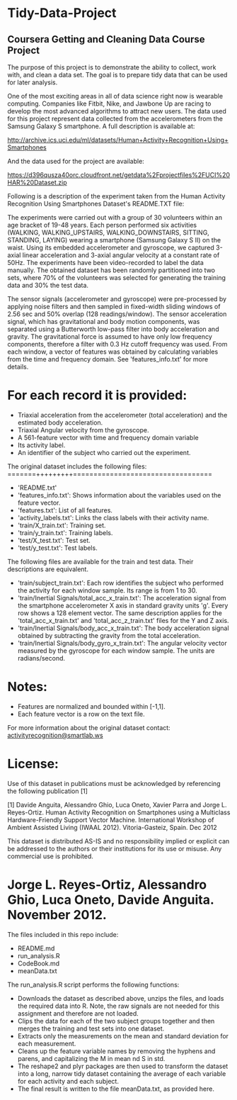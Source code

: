 # Tidy-Data-Project
## Coursera Getting and Cleaning Data Course Project
The purpose of this project is to demonstrate the ability to collect, work with, and clean a data set. The goal is to prepare tidy data that can be used for later analysis.

One of the most exciting areas in all of data science right now is wearable computing. Companies like Fitbit, Nike, and Jawbone Up are racing to develop the most advanced algorithms to attract new users. The data used for this project represent data collected from the accelerometers from the Samsung Galaxy S smartphone. A full description is available at:

http://archive.ics.uci.edu/ml/datasets/Human+Activity+Recognition+Using+Smartphones

And the data used for the project are available:

https://d396qusza40orc.cloudfront.net/getdata%2Fprojectfiles%2FUCI%20HAR%20Dataset.zip

Following is a description of the experiment taken from the Human Activity Recognition Using Smartphones Dataset's README.TXT file:

The experiments were carried out with a group of 30 volunteers within an age bracket of 19-48 years. Each person performed six activities (WALKING, WALKING_UPSTAIRS, WALKING_DOWNSTAIRS, SITTING, STANDING, LAYING) wearing a smartphone (Samsung Galaxy S II) on the waist. Using its embedded accelerometer and gyroscope, we captured 3-axial linear acceleration and 3-axial angular velocity at a constant rate of 50Hz. The experiments have been video-recorded to label the data manually. The obtained dataset has been randomly partitioned into two sets, where 70% of the volunteers was selected for generating the training data and 30% the test data. 

The sensor signals (accelerometer and gyroscope) were pre-processed by applying noise filters and then sampled in fixed-width sliding windows of 2.56 sec and 50% overlap (128 readings/window). The sensor acceleration signal, which has gravitational and body motion components, was separated using a Butterworth low-pass filter into body acceleration and gravity. The gravitational force is assumed to have only low frequency components, therefore a filter with 0.3 Hz cutoff frequency was used. From each window, a vector of features was obtained by calculating variables from the time and frequency domain. See 'features_info.txt' for more details. 

For each record it is provided:
======================================

* Triaxial acceleration from the accelerometer (total acceleration) and the estimated body acceleration.
* Triaxial Angular velocity from the gyroscope. 
* A 561-feature vector with time and frequency domain variable
* Its activity label. 
* An identifier of the subject who carried out the experiment.

The original dataset includes the following files:
=======+++++++++==================================

* 'README.txt'
* 'features_info.txt': Shows information about the variables used on the feature vector.
* 'features.txt': List of all features.
* 'activity_labels.txt': Links the class labels with their activity name.
* 'train/X_train.txt': Training set.
* 'train/y_train.txt': Training labels.
* 'test/X_test.txt': Test set.
* 'test/y_test.txt': Test labels.

The following files are available for the train and test data. Their descriptions are equivalent. 

* 'train/subject_train.txt': Each row identifies the subject who performed the activity for each window sample. Its range is from 1 to 30. 
* 'train/Inertial Signals/total_acc_x_train.txt': The acceleration signal from the smartphone accelerometer X axis in standard gravity units 'g'. Every row shows a 128 element vector. The same description applies for the 'total_acc_x_train.txt' and 'total_acc_z_train.txt' files for the Y and Z axis. 
* 'train/Inertial Signals/body_acc_x_train.txt': The body acceleration signal obtained by subtracting the gravity from the total acceleration. 
* 'train/Inertial Signals/body_gyro_x_train.txt': The angular velocity vector measured by the gyroscope for each window sample. The units are radians/second. 

Notes: 
======
- Features are normalized and bounded within [-1,1].
- Each feature vector is a row on the text file.

For more information about the original dataset contact: activityrecognition@smartlab.ws

License:
========
Use of this dataset in publications must be acknowledged by referencing the following publication [1] 

[1] Davide Anguita, Alessandro Ghio, Luca Oneto, Xavier Parra and Jorge L. Reyes-Ortiz. Human Activity Recognition on Smartphones using a Multiclass Hardware-Friendly Support Vector Machine. International Workshop of Ambient Assisted Living (IWAAL 2012). Vitoria-Gasteiz, Spain. Dec 2012

This dataset is distributed AS-IS and no responsibility implied or explicit can be addressed to the authors or their institutions for its use or misuse. Any commercial use is prohibited.

Jorge L. Reyes-Ortiz, Alessandro Ghio, Luca Oneto, Davide Anguita. November 2012.
======================================================================================================================================

The files included in this repo include:
* README.md
* run_analysis.R
* CodeBook.md
* meanData.txt

The run_analysis.R script performs the following functions:
* Downloads the dataset as described above, unzips the files, and loads the required data into R. Note, the raw signals are not needed for this assignment and therefore are not loaded.
* Clips the data for each of the two subject groups together and then merges the training and test sets into one dataset.
* Extracts only the measurements on the mean and standard deviation for each measurement.
* Cleans up the feature variable names by removing the hyphens and parens, and capitalizing the M in mean nd S in std.
* The reshape2 and plyr packages are then used to transform the dataset into a long, narrow tidy dataset containing the average 
of each variable for each activity and each subject.
* The final result is written to the file meanData.txt, as provided here.
